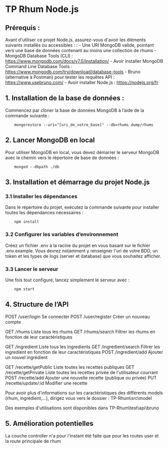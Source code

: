 # TP Rhum Node.js

## Prérequis :

Avant d'utiliser ce projet Node.js, assurez-vous d'avoir les éléments suivants installés ou accessibles : : 
    - Une URI MongoDB valide, pointant vers une base de données contenant au moins une collection de rhums
    - MongoDB Database Tools (CLI) : https://www.mongodb.com/docs/v7.0/installation/
    - Avoir installer MongoDB Command Line Database Tools : https://www.mongodb.com/try/download/database-tools
    - Bruno (alternative à Postman) pour tester les requêtes API : https://www.usebruno.com/
    - Avoir installer Node.js : https://nodejs.org/fr



## 1. Installation de la base de données :

Commencez par cloner la base de données MongoDB à l’aide de la commande suivante :

        mongorestore --uri="[uri_de_votre_base]" --db=rhums dump/rhums


## 2. Lancer MongoDB en local

Pour utiliser MongoDB en local, vous devez démarrer le serveur MongoDB avec le chemin vers le répertoire de base de données :

        mongod --dbpath ./db


## 3. Installation et démarrage du projet Node.js

### 3.1 Installer les dépendances

Dans le répertoire du projet, exécutez la commande suivante pour installer toutes les dépendances nécessaires :

        npm install


### 3.2 Configurer les variables d’environnement

Créez un fichier .env à la racine du projet en vous basant sur le fichier .env.example. Vous devrez notamment y renseigner l'uri de votre BDD, un token et les types de logs (server et database) que vous souhaitez afficher.

### 3.3 Lancer le serveur

Une fois tout configuré, lancez simplement le serveur avec :

        npm start


## 4. Structure de l’API

POST    /user/login             Se connecter
POST    /user/register          Créer un nouveau compte  

GET	    /rhums	                Liste tous les rhums
GET	    /rhums/search	        Filtrer les rhums en fonction de leur caractéristiques

GET	    /ingredient	            Liste tous les ingredients
GET	    /ingredient/search	    Filtrer les ingredient en fonction de leur caractéristiques
POST    /ingredient/add 	    Ajouter un nouvel ingrédient
    
GET	    /recette/getPublic	    Liste toutes les recettes publiques
GET	    /recette/getPrivate	    Liste toutes les recettes privée de l'utilisateur courrant
POST    /recette/add 	        Ajouter une nouvelle recette (publique ou privée)
PUT     /recette/update/:id 	Modifier une recette


Pour avoir plus d'informations sur les caractéristiques des différents models (rhum, ingrédient,...), 
dirigez vous vers le dossier : TP-Rhum\src\model

Des exemples d'utilisations sont disponibles dans TP-Rhum\test\api\bruno


## 5. Amélioration potentielles

La couche controller n'a pour l'instant été faite que pour les routes user et la route principale de rhum 
